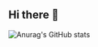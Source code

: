 ## Hi there 👋

![Anurag's GitHub stats](https://github-readme-stats.vercel.app/api?username=psycho0816&show_icons=true&theme=tokyonight)
